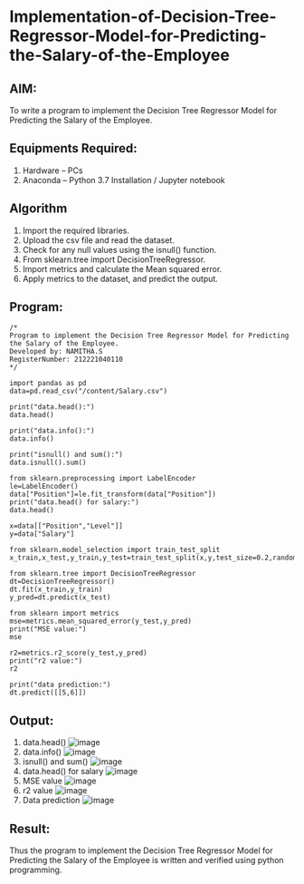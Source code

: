 # Implementation-of-Decision-Tree-Regressor-Model-for-Predicting-the-Salary-of-the-Employee

## AIM:
To write a program to implement the Decision Tree Regressor Model for Predicting the Salary of the Employee.

## Equipments Required:
1. Hardware – PCs
2. Anaconda – Python 3.7 Installation / Jupyter notebook

## Algorithm
1. Import the required libraries.
2. Upload the csv file and read the dataset.
3. Check for any null values using the isnull() function.
4. From sklearn.tree import DecisionTreeRegressor.
5. Import metrics and calculate the Mean squared error.
6. Apply metrics to the dataset, and predict the output.

## Program:
```
/*
Program to implement the Decision Tree Regressor Model for Predicting the Salary of the Employee.
Developed by: NAMITHA.S
RegisterNumber: 212221040110 
*/
```
```
import pandas as pd
data=pd.read_csv("/content/Salary.csv")

print("data.head():")
data.head()

print("data.info():")
data.info()

print("isnull() and sum():")
data.isnull().sum()

from sklearn.preprocessing import LabelEncoder
le=LabelEncoder()
data["Position"]=le.fit_transform(data["Position"])
print("data.head() for salary:")
data.head()

x=data[["Position","Level"]]
y=data["Salary"]

from sklearn.model_selection import train_test_split
x_train,x_test,y_train,y_test=train_test_split(x,y,test_size=0.2,random_state=2)

from sklearn.tree import DecisionTreeRegressor
dt=DecisionTreeRegressor()
dt.fit(x_train,y_train)
y_pred=dt.predict(x_test)

from sklearn import metrics
mse=metrics.mean_squared_error(y_test,y_pred)
print("MSE value:")
mse

r2=metrics.r2_score(y_test,y_pred)
print("r2 value:")
r2

print("data prediction:")
dt.predict([[5,6]])
```

## Output:
1. data.head()
![image](https://github.com/Jai-Pradhiksha/Implementation-of-Decision-Tree-Regressor-Model-for-Predicting-the-Salary-of-the-Employee/assets/100289733/71bc786f-650b-459a-b442-5a86de97a1e4)
2. data.info()
   ![image](https://github.com/Jai-Pradhiksha/Implementation-of-Decision-Tree-Regressor-Model-for-Predicting-the-Salary-of-the-Employee/assets/100289733/90a6bcc0-a652-4fd5-a9c4-e5305c56a2dc)
3. isnull() and sum()
   ![image](https://github.com/Jai-Pradhiksha/Implementation-of-Decision-Tree-Regressor-Model-for-Predicting-the-Salary-of-the-Employee/assets/100289733/bfe2fc8f-51e4-4140-9fc0-265fa0af93cb)
4. data.head() for salary
   ![image](https://github.com/Jai-Pradhiksha/Implementation-of-Decision-Tree-Regressor-Model-for-Predicting-the-Salary-of-the-Employee/assets/100289733/f6371e23-6aab-46cf-99b3-0a5f5a217b75)
5. MSE value
   ![image](https://github.com/Jai-Pradhiksha/Implementation-of-Decision-Tree-Regressor-Model-for-Predicting-the-Salary-of-the-Employee/assets/100289733/00578d8b-6065-415b-976d-38219fcb2fe3)
6. r2 value
   ![image](https://github.com/Jai-Pradhiksha/Implementation-of-Decision-Tree-Regressor-Model-for-Predicting-the-Salary-of-the-Employee/assets/100289733/ce5bd277-4caa-40f5-8a29-d9793c577b6e)
7. Data prediction
   ![image](https://github.com/Jai-Pradhiksha/Implementation-of-Decision-Tree-Regressor-Model-for-Predicting-the-Salary-of-the-Employee/assets/100289733/627e1674-1479-492d-b845-a79c9fd498e2)


## Result:
Thus the program to implement the Decision Tree Regressor Model for Predicting the Salary of the Employee is written and verified using python programming.
